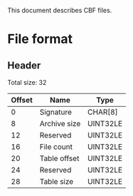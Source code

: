 This document describes CBF files.

File format
===========

Header
------

Total size: 32

| Offset | Name         | Type          |
|--------|--------------|---------------|
| 0      | Signature    | CHAR[8]       |
| 8      | Archive size | UINT32LE      |
| 12     | Reserved     | UINT32LE      |
| 16     | File count   | UINT32LE      |
| 20     | Table offset | UINT32LE      |
| 24     | Reserved     | UINT32LE      |
| 28     | Table size   | UINT32LE      |


